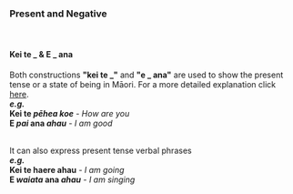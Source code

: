 
### __Present and Negative__
</br>

#### __Kei te \_ & E \_ ana__ 

Both constructions __"kei te \_"__ and __"e \_ ana"__ are used to show the present tense or a state of being in Māori. For a more detailed explanation click <a href="https://stranded.io/2022/03/22/e-ana-vs-kei-te-in-te-reo-maori/" target="_blank">here</a>.  
*__e.g.__*  
__Kei te *pēhea koe*__ - *How are you*  
__E *pai* ana *ahau*__ - *I am good*  
</br>

It can also express present tense verbal phrases  
*__e.g.__*  
__Kei te haere ahau__ - *I am going*  
__E *waiata* ana *ahau*__ - *I am singing*  




